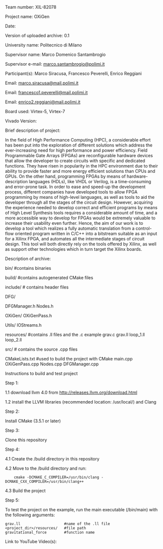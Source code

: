 Team number: XIL-82078

Project name: OXiGen

Date:  

Version of uploaded archive: 0.1

University name: Politecnico di Milano

Supervisor name: Marco Domenico Santambrogio

Supervisor e-mail: marco.santambrogio@polimi.it

Participant(s): Marco Siracusa, Francesco Peverelli, Enrico Reggiani

Email: marco.siracusa@mail.polimi.it

Email: francesco1.peverelli@mail.polimi.it

Email: enrico2.reggiani@mail.polimi.it

Board used: Virtex-5, Virtex-7

Vivado Version:

Brief description of project:

In the field of High Performance Computing (HPC), a considerable effort has been put into the exploration of different solutions which address the ever-increasing need for high performance and power efficiency.
Field Programmable Gate Arrays (FPGAs) are reconfigurable hardware devices that allow the developer to create circuits with specific and dedicated functions. They have risen in popularity in the HPC environment due to their ability to provide faster and more energy efficient solutions than CPUs and GPUs. On the other hand, programming FPGAs by means of hardware-description languages (HDLs), like VHDL or Verilog, is a time-consuming and error-prone task. In order to ease and speed-up the development process, different companies have developed tools to allow FPGA programming by means of high-level languages, as well as tools to aid the developer through all the stages of the circuit design. However, acquiring the experience needed to develop correct and efficient programs by means of High Level Synthesis tools requires a considerable amount of time, and a more accessible way to develop for FPGAs would be extremely valuable to increase their usability even further. Hence, the aim of our work is to develop a tool which realizes a fully automatic translation from a control-flow oriented program written in C/C++ into a bitstream suitable as an input for a Xilinx FPGA, and automates all the intermediate stages of circuit design. This tool will both directly rely on the tools offered by Xilinx, as well as support other technologies which in turn target the Xilinx boards.

Description of archive:

bin/          #contains binaries

build/        #contains autogenerated CMake files

include/      # contains header files

DFG/     

DFGManager.h
Nodes.h

OXiGen/
OXiGenPass.h
    
Utils/
IOStreams.h

resources/   #contains .ll files and the .c example
grav.c
grav.ll
loop_1.ll
loop_2.ll

src/          # contains the source .cpp files

CMakeLists.txt   #used to build the project with CMake
main.cpp         
OXiGenPass.cpp
Nodes.cpp
DFGManager.cpp


Instructions to build and test project

Step 1:

1.1 download llvm 4.0 from http://releases.llvm.org/download.html

1.2 install the LLVM libraries (recommended location: /usr/local/) and Clang

Step 2:

Install CMake (3.5.1 or later)

Step 3:

Clone this repository

Step 4:

4.1 Create the /build directory in this repository

4.2 Move to the /build directory and run:

        cmake -DCMAKE_C_COMPILER=/usr/bin/clang -DCMAKE_CXX_COMPILER=/usr/bin/clang++

4.3 Build the project

Step 5:

To test the project on the example, run the main executable (/bin/main)
with the following arguments:

    grav.ll                    #name of the .ll file
    <project_dir>/resources/   #file path
    gravitational_force        #function name

Link to YouTube Video(s):
